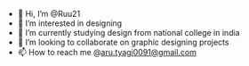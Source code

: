 - 👋 Hi, I’m @Ruu21
- 👀 I’m interested in designing 
- 🌱 I’m currently studying design from national college in india
- 💞️ I’m looking to collaborate on graphic designing projects
- 📫 How to reach me @aru.tyagi0091@gmail.com

<!---
Ruu21/Ruu21 is a ✨ special ✨ repository because its `README.md` (this file) appears on your GitHub profile.
You can click the Preview link to take a look at your changes.
--->
